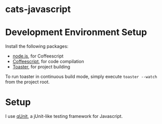 cats-javascript
===============

Development Environment Setup
=============================

Install the following packages:

   * [node.js](http://nodejs.org/), for Coffeescript
   * [Coffeescript](http://coffeescript.org/), for code compilation
   * [Toaster](https://github.com/serpentem/coffee-toaster), for project building

To run toaster in continuous build mode, simply execute `toaster --watch` from
the project root. 

 Setup
=============

I use [qUnit](http://qunitjs.com/), a jUnit-like testing framework for Javascript. 

